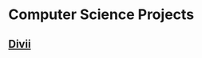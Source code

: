 # Computer Science Projects

<div class="project-card" markdown="1">
<a href="cs-team-ssl.html">
	<h2>Divii</h2>
</a>
</div>